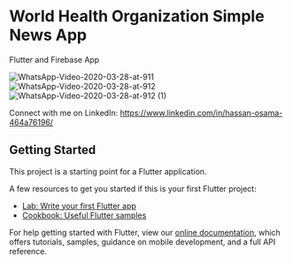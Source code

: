 # World Health Organization Simple News App
Flutter and Firebase App

![WhatsApp-Video-2020-03-28-at-911](https://user-images.githubusercontent.com/30869965/77828548-f5436580-713d-11ea-9ec5-7607fb60b2cd.gif)      ![WhatsApp-Video-2020-03-28-at-912](https://user-images.githubusercontent.com/30869965/77828570-24f26d80-713e-11ea-8cac-41963167d597.gif)    ![WhatsApp-Video-2020-03-28-at-912 (1)](https://user-images.githubusercontent.com/30869965/77828621-62ef9180-713e-11ea-8123-a3fa6767b0d8.gif)

Connect with me on LinkedIn: https://www.linkedin.com/in/hassan-osama-464a76196/
## Getting Started

This project is a starting point for a Flutter application.

A few resources to get you started if this is your first Flutter project:

- [Lab: Write your first Flutter app](https://flutter.dev/docs/get-started/codelab)
- [Cookbook: Useful Flutter samples](https://flutter.dev/docs/cookbook)

For help getting started with Flutter, view our
[online documentation](https://flutter.dev/docs), which offers tutorials,
samples, guidance on mobile development, and a full API reference.
